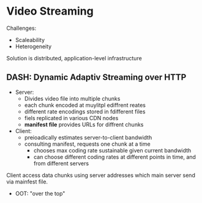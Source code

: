 # Video Streaming

Challenges:

-   Scaleability
-   Heterogeneity

Solution is distributed, application-level infrastructure

## DASH: Dynamic Adaptiv Streaming over HTTP

-   Server:
    -   Divides video file into multiple chunks
    -   each chunk encoded at muylitpl ediffrent reates
    -   different rate encodings stored in fdifferent files
    -   fiels replicated in various CDN nodes
    -   **manifest file** provides URLs for diffrent chunks
-   Client:
    -   preioadically estimates server-to-client bandwidth
    -   consulting manifest, requests one chunk at a time
        -   chooses max coding rate sustainable given current bandwidth
        -   can choose different coding rates at different points in time, and from different servers

Client access data chunks using server addresses which main server send via mainfest file.

-   OOT: "over the top"
